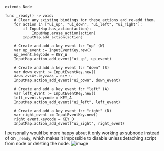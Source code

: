 ```
extends Node

func _ready() -> void:
	# Clear any existing bindings for these actions and re-add them.
	for action in ["ui_up", "ui_down", "ui_left", "ui_right"]:
		if InputMap.has_action(action):
			InputMap.erase_action(action)
		InputMap.add_action(action)
	
	# Create and add a key event for "up" (W)
	var up_event := InputEventKey.new()
	up_event.keycode = KEY_W
	InputMap.action_add_event("ui_up", up_event)
	
	# Create and add a key event for "down" (S)
	var down_event := InputEventKey.new()
	down_event.keycode = KEY_S
	InputMap.action_add_event("ui_down", down_event)
	
	# Create and add a key event for "left" (A)
	var left_event := InputEventKey.new()
	left_event.keycode = KEY_A
	InputMap.action_add_event("ui_left", left_event)
	
	# Create and add a key event for "right" (D)
	var right_event := InputEventKey.new()
	right_event.keycode = KEY_D
	InputMap.action_add_event("ui_right", right_event)

```

I personally would be more happy about it only working as subnode instead of on `_ready`, which makes it impossible to disable unless detaching script from node or deleting the node.
![image](https://github.com/user-attachments/assets/5576f55a-f46e-40cb-b661-111c4b755c31)
